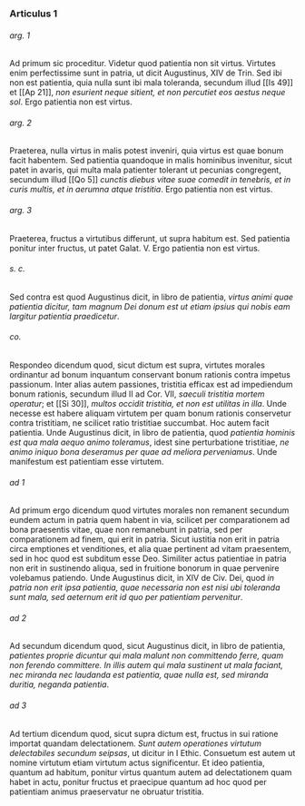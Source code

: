 ### Articulus 1

###### arg. 1
Ad primum sic proceditur. Videtur quod patientia non sit virtus. Virtutes enim perfectissime sunt in patria, ut dicit Augustinus, XIV de Trin. Sed ibi non est patientia, quia nulla sunt ibi mala toleranda, secundum illud [[Is 49]] et [[Ap 21]], *non esurient neque sitient, et non percutiet eos aestus neque sol*. Ergo patientia non est virtus.

###### arg. 2
Praeterea, nulla virtus in malis potest inveniri, quia virtus est quae bonum facit habentem. Sed patientia quandoque in malis hominibus invenitur, sicut patet in avaris, qui multa mala patienter tolerant ut pecunias congregent, secundum illud [[Qo 5]] *cunctis diebus vitae suae comedit in tenebris, et in curis multis, et in aerumna atque tristitia*. Ergo patientia non est virtus.

###### arg. 3
Praeterea, fructus a virtutibus differunt, ut supra habitum est. Sed patientia ponitur inter fructus, ut patet Galat. V. Ergo patientia non est virtus.

###### s. c.
Sed contra est quod Augustinus dicit, in libro de patientia, *virtus animi quae patientia dicitur, tam magnum Dei donum est ut etiam ipsius qui nobis eam largitur patientia praedicetur*.

###### co.
Respondeo dicendum quod, sicut dictum est supra, virtutes morales ordinantur ad bonum inquantum conservant bonum rationis contra impetus passionum. Inter alias autem passiones, tristitia efficax est ad impediendum bonum rationis, secundum illud II ad Cor. VII, *saeculi tristitia mortem operatur*; et [[Si 30]], *multos occidit tristitia, et non est utilitas in illa*. Unde necesse est habere aliquam virtutem per quam bonum rationis conservetur contra tristitiam, ne scilicet ratio tristitiae succumbat. Hoc autem facit patientia. Unde Augustinus dicit, in libro de patientia, quod *patientia hominis est qua mala aequo animo toleramus*, idest sine perturbatione tristitiae, *ne animo iniquo bona deseramus per quae ad meliora perveniamus*. Unde manifestum est patientiam esse virtutem.

###### ad 1
Ad primum ergo dicendum quod virtutes morales non remanent secundum eundem actum in patria quem habent in via, scilicet per comparationem ad bona praesentis vitae, quae non remanebunt in patria, sed per comparationem ad finem, qui erit in patria. Sicut iustitia non erit in patria circa emptiones et venditiones, et alia quae pertinent ad vitam praesentem, sed in hoc quod est subditum esse Deo. Similiter actus patientiae in patria non erit in sustinendo aliqua, sed in fruitione bonorum in quae pervenire volebamus patiendo. Unde Augustinus dicit, in XIV de Civ. Dei, quod *in patria non erit ipsa patientia, quae necessaria non est nisi ubi toleranda sunt mala, sed aeternum erit id quo per patientiam pervenitur*.

###### ad 2
Ad secundum dicendum quod, sicut Augustinus dicit, in libro de patientia, *patientes proprie dicuntur qui mala malunt non committendo ferre, quam non ferendo committere. In illis autem qui mala sustinent ut mala faciant, nec miranda nec laudanda est patientia, quae nulla est, sed miranda duritia, neganda patientia*.

###### ad 3
Ad tertium dicendum quod, sicut supra dictum est, fructus in sui ratione importat quandam delectationem. *Sunt autem operationes virtutum delectabiles secundum seipsas*, ut dicitur in I Ethic. Consuetum est autem ut nomine virtutum etiam virtutum actus significentur. Et ideo patientia, quantum ad habitum, ponitur virtus quantum autem ad delectationem quam habet in actu, ponitur fructus et praecipue quantum ad hoc quod per patientiam animus praeservatur ne obruatur tristitia.

